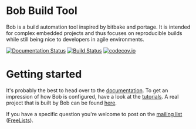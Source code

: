 Bob Build Tool
==============

Bob is a build automation tool inspired by bitbake and portage. It is intended
for complex embedded projects and thus focuses on reproducible builds while
still being nice to developers in agile environments.

[![Documentation Status](http://readthedocs.org/projects/bob-build-tool/badge/?version=latest)](http://bob-build-tool.readthedocs.io/en/latest/?badge=latest)
[![Build Status](https://travis-ci.org/BobBuildTool/bob.svg?branch=master)](https://travis-ci.org/BobBuildTool/bob)
[![codecov.io](https://codecov.io/github/BobBuildTool/bob/coverage.svg?branch=master)](https://codecov.io/github/BobBuildTool/bob?branch=master)

Getting started
===============

It's probably the best to head over to the
[documentation](http://bob-build-tool.readthedocs.io/). To get an impression
of how Bob is configured, have a look at the
[tutorials](https://github.com/BobBuildTool/bob-tutorials). A real project that
is built by Bob can be found [here](https://github.com/BobBuildTool/basement).

If you have a specific question you're welcome to post on the
[mailing list](mailto:bob-build-tool@freelists.org)
([FreeLists](http://www.freelists.org/list/bob-build-tool)).
